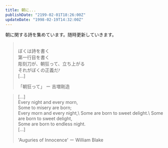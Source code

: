 ```yaml
---
title: 朝に...
publishDate: "2199-02-01T18:26:00Z"
updateDate: "1998-02-19T14:32:00Z"
---
```

朝に関する詩を集めています。随時更新していきます。

> \
> ぼくは詩を書く\
> 第一行目を書く\
> 彫刻刀が、朝狂って、立ち上がる\
> それがぼくの正義だ<span style="display:inline-block; transform: rotate(20deg);" class='ml-2'>!</span> \
> [...] 
> <footer class='mt-3'> 「朝狂って」 ー 吉増剛造 </footer>

> [...]\
> Every night and every morn,\
> Some to misery are born; \
> Every morn and every night,\ 
> Some are born to sweet delight.\ 
> Some are born to sweet delight,\
> Some are born to endless night.\
> [...]
><footer class='mt-3'> 'Auguries of Innocence' ー William Blake </footer>

